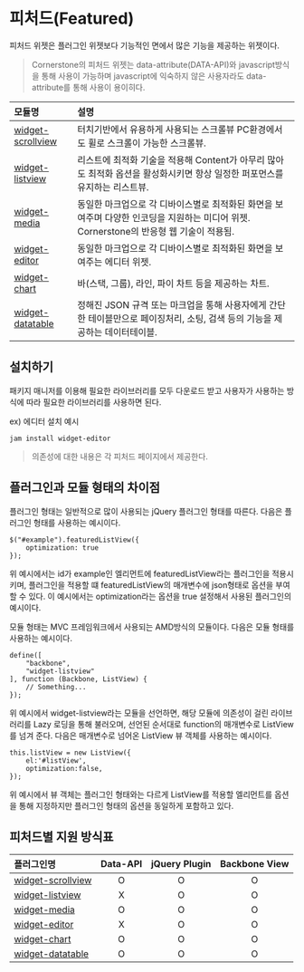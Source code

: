 <!--
{
    "id": 4400,
    "title": "피처드(Featured)",
    "outline": "플러그인 위젯은 유용도가 높은 UI 요소 중 순수 HTML/CSS 만으로 구현이 어려운 경우 javascript를 사용해 기능적인 면을 추가한 위젯이다.",
    "tags": ["widget", "featured"],
    "section": "FEATURED",
    "order": [4, 4],
    "thumbnail": "4.4.00.featured.png"
}
-->

# 피처드(Featured)

피처드 위젯은 플러그인 위젯보다 기능적인 면에서 많은 기능을 제공하는 위젯이다.

> Cornerstone의 피처드 위젯는 data-attribute(DATA-API)와 javascript방식을 통해 사용이 가능하며 javascript에 익숙하지 않은 사용자라도 data-attribute를 통해 사용이 용이히다.

모듈명 | 설명
:-- | :--
[widget-scrollview](#4401) | 터치기반에서 유용하게 사용되는 스크롤뷰 PC환경에서도 휠로 스크롤이 가능한 스크롤뷰.
[widget-listview](#4402) | 리스트에 최적화 기술을 적용해 Content가 아무리 많아도 최적화 옵션을 활성화시키면 항상 일정한 퍼포먼스를 유지하는 리스트뷰.
[widget-media](#4403) | 동일한 마크업으로 각 디바이스별로 최적화된 화면을 보여주며 다양한 인코딩을 지원하는 미디어 위젯. Cornerstone의 반응형 웹 기술이 적용됨.
[widget-editor](#4404) | 동일한 마크업으로 각 디바이스별로 최적화된 화면을 보여주는 에디터 위젯.
[widget-chart](#4405) | 바(스택, 그룹), 라인, 파이 차트 등을 제공하는 차트.
[widget-datatable](#4406) | 정해진 JSON 규격 또는 마크업을 통해 사용자에게 간단한 테이블만으로 페이징처리, 소팅, 검색 등의 기능을 제공하는 데이터테이블.

## 설치하기

패키지 매니저를 이용해 필요한 라이브러리를 모두 다운로드 받고 사용자가 사용하는 방식에 따라 필요한 라이브러리를 사용하면 된다.

ex) 에디터 설치 예시
```
jam install widget-editor
```

> 의존성에 대한 내용은 각 피처드 페이지에서 제공한다.

## 플러그인과 모듈 형태의 차이점
플러그인 형태는 일반적으로 많이 사용되는 jQuery 플러그인 형태를 따른다. 다음은 플러그인 형태를 사용하는 예시이다.

```
$("#example").featuredListView({
    optimization: true
});
```

위 예시에서는 id가 example인 엘리먼트에 featuredListView라는 플러그인을 적용시키며, 플러그인을 적용할 떄 featuredListView의 매개변수에 json형태로 옵션을 부여 할 수 있다. 이 예시에서는 optimization라는 옵션을 true 설정해서 사용된 플러그인의 예시이다.

모듈 형태는 MVC 프레임워크에서 사용되는 AMD방식의 모듈이다. 다음은 모듈 형태를 사용하는 예시이다.

```
define([
    "backbone",
    "widget-listview"
], function (Backbone, ListView) {
    // Something...
});
```
위 예시에서 widget-listview라는 모듈을 선언하면, 해당 모듈에 의존성이 걸린 라이브러리를 Lazy 로딩을 통해 불러오며, 선언된 순서대로 function의 매개변수로 ListView 를 넘겨 준다. 다음은 매개변수로 넘어온 ListView 뷰 객체를 사용하는 예시이다.

```
this.listView = new ListView({
    el:'#listView',
    optimization:false,
});
```

위 예시에서 뷰 객체는 플러그인 형태와는 다르게 ListView를 적용할 엘리먼트를 옵션을 통해 지정하지만 플러그인 형태의 옵션을 동일하게 포함하고 있다.

## 피처드별 지원 방식표

플러그인명 | Data-API | jQuery Plugin | Backbone View
:-- | :-: | :-: | :-:
[widget-scrollview](#4401) | O | O | O
[widget-listview](#4402) | X | O | O
[widget-media](#4403) | O | O | O
[widget-editor](#4404) | X | O | O
[widget-chart](#4405) | O | O | O
[widget-datatable](#4406) | O | O | O